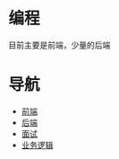 # 编程

目前主要是前端，少量的后端

# 导航

- [前端](./frontend/)
- [后端](./backend/)
- [面试](./interview/)
- [业务逻辑](./businesslogic/)
